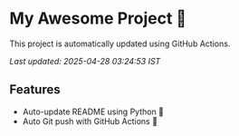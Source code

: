 # My Awesome Project 🚀

This project is automatically updated using GitHub Actions.

_Last updated: 2025-04-28 03:24:53 IST_

## Features
- Auto-update README using Python 🐍
- Auto Git push with GitHub Actions 🤖

